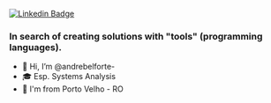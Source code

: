[![Linkedin Badge](https://img.shields.io/badge/-Andr%C3%A9%20Belforte-blue?style=flat-square&logo=Linkedin&logoColor=white&link=https://www.linkedin.com/in/felipebelforte/)](https://www.linkedin.com/in/andrebelforte/)

<h3>In search of creating solutions with "tools" (programming languages).</h3>

- 👋 Hi, I’m @andrebelforte- 
- 🎓 Esp. Systems Analysis
- 📌 I'm from Porto Velho - RO

<!---
andrebelforte/andrebelforte is a ✨ special ✨ repository because its `README.md` (this file) appears on your GitHub profile.
You can click the Preview link to take a look at your changes.
--->
